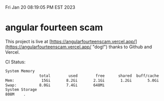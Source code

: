 Fri Jan 20 08:19:05 PM EST 2023

# angular fourteen scam


This project is live at [https://angularfourteenscam.vercel.app/](https://angularfourteenscam.vercel.app/ "dog!") thanks to Github and Vercel.

CI Status: 

```bash
System Memory
               total        used        free      shared  buff/cache   available
Mem:            15Gi       8.2Gi       2.1Gi       1.2Gi       5.0Gi       5.5Gi
Swap:          8.0Gi       7.4Gi       648Mi
System Storage
808M	.
```
```bash
